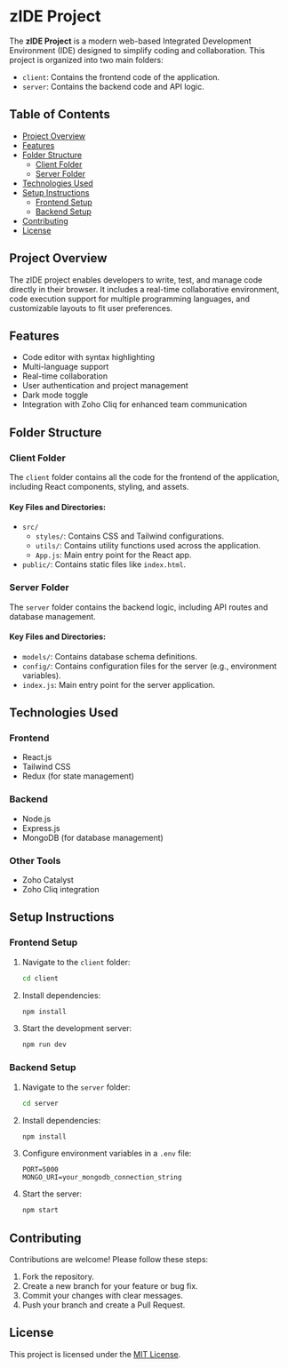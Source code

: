 # zIDE Project

The **zIDE Project** is a modern web-based Integrated Development Environment (IDE) designed to simplify coding and collaboration. This project is organized into two main folders:

- `client`: Contains the frontend code of the application.
- `server`: Contains the backend code and API logic.

## Table of Contents

- [Project Overview](#project-overview)
- [Features](#features)
- [Folder Structure](#folder-structure)
  - [Client Folder](#client-folder)
  - [Server Folder](#server-folder)
- [Technologies Used](#technologies-used)
- [Setup Instructions](#setup-instructions)
  - [Frontend Setup](#frontend-setup)
  - [Backend Setup](#backend-setup)
- [Contributing](#contributing)
- [License](#license)

## Project Overview
The zIDE project enables developers to write, test, and manage code directly in their browser. It includes a real-time collaborative environment, code execution support for multiple programming languages, and customizable layouts to fit user preferences.

## Features
- Code editor with syntax highlighting
- Multi-language support
- Real-time collaboration
- User authentication and project management
- Dark mode toggle
- Integration with Zoho Cliq for enhanced team communication

## Folder Structure

### Client Folder
The `client` folder contains all the code for the frontend of the application, including React components, styling, and assets.

#### Key Files and Directories:
- `src/`
  - `styles/`: Contains CSS and Tailwind configurations.
  - `utils/`: Contains utility functions used across the application.
  - `App.js`: Main entry point for the React app.
- `public/`: Contains static files like `index.html`.

### Server Folder
The `server` folder contains the backend logic, including API routes and database management.

#### Key Files and Directories:
- `models/`: Contains database schema definitions.
- `config/`: Contains configuration files for the server (e.g., environment variables).
- `index.js`: Main entry point for the server application.

## Technologies Used

### Frontend
- React.js
- Tailwind CSS
- Redux (for state management)

### Backend
- Node.js
- Express.js
- MongoDB (for database management)

### Other Tools
- Zoho Catalyst
- Zoho Cliq integration

## Setup Instructions

### Frontend Setup
1. Navigate to the `client` folder:
   ```bash
   cd client
   ```
2. Install dependencies:
   ```bash
   npm install
   ```
3. Start the development server:
   ```bash
   npm run dev
   ```

### Backend Setup
1. Navigate to the `server` folder:
   ```bash
   cd server
   ```
2. Install dependencies:
   ```bash
   npm install
   ```
3. Configure environment variables in a `.env` file:
   ```
   PORT=5000
   MONGO_URI=your_mongodb_connection_string
   ```
4. Start the server:
   ```bash
   npm start
   ```

## Contributing
Contributions are welcome! Please follow these steps:
1. Fork the repository.
2. Create a new branch for your feature or bug fix.
3. Commit your changes with clear messages.
4. Push your branch and create a Pull Request.

## License
This project is licensed under the [MIT License](LICENSE).
